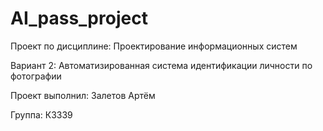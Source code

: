 # AI_pass_project
Проект по дисциплине: Проектирование информационных систем

Вариант 2:  Автоматизированная система идентификации личности по фотографии

Проект выполнил: Залетов Артём

Группа: К3339

